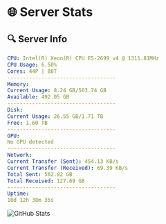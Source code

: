 # 🌐 Server Stats
## 🔍 Server Info
```yaml
CPU: Intel(R) Xeon(R) CPU E5-2699 v4 @ 1311.81MHz
CPU Usage: 6.50%
Cores: 44P | 88T
-----------------------------------
Memory:
Current Usage: 8.24 GB/503.74 GB
Available: 492.05 GB
-----------------------------------
Disk:
Current Usage: 26.55 GB/1.71 TB
Free: 1.60 TB
-----------------------------------
GPU:
No GPU detected
-----------------------------------
Network:
Current Transfer (Sent): 454.13 KB/s
Current Transfer (Received): 69.39 KB/s
Total Sent: 562.02 GB
Total Received: 127.69 GB
-----------------------------------
Uptime:
10d 12h 38m 35s
```
![GitHub Stats](https://img.shields.io/badge/Updated-2025-04-30_05:47:23-blue)